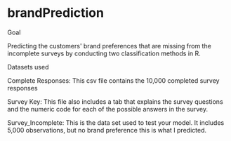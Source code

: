 # brandPrediction
Goal

 Predicting the customers' brand preferences that are missing from the incomplete surveys by conducting two classification methods in R. 

Datasets used

  Complete Responses: This csv file contains the 10,000 completed survey responses
  
  Survey Key: This file also includes a tab that explains the survey questions and the numeric code for each of the possible answers
in the survey.

  Survey_Incomplete: This is the data set used to test your model. It includes 5,000 observations, but no brand preference 
this is what I predicted.

